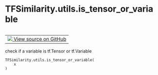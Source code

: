 # TFSimilarity.utils.is_tensor_or_variable
<!-- Insert buttons and diff -->
<table class="tfo-notebook-buttons tfo-api nocontent" align="left">
<td>
  <a target="_blank" href="https://github.com/tensorflow/similarity/blob/main/tensorflow_similarity/utils.py#L4-L6">
    <img src="https://www.tensorflow.org/images/GitHub-Mark-32px.png" />
    View source on GitHub
  </a>
</td>
</table>

check if a variable is tf.Tensor or tf.Variable
<pre class="devsite-click-to-copy prettyprint lang-py tfo-signature-link">
<code>TFSimilarity.utils.is_tensor_or_variable(
    x
)
</code></pre>

<!-- Placeholder for "Used in" -->
